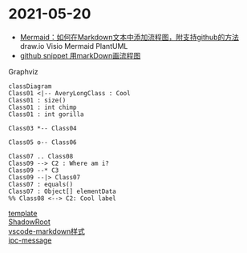 # 2021-05-20

- [Mermaid：如何在Markdown文本中添加流程图，附支持github的方法](https://www.it610.com/article/1345295872950349824.htm)  
    draw.io Visio Mermaid PlantUML
- [github snippet 用markDown画流程图](https://blog.csdn.net/nihaoa50/article/details/79420349)

Graphviz

```mermaid
classDiagram
Class01 <|-- AveryLongClass : Cool
Class01 : size()
Class01 : int chimp
Class01 : int gorilla

Class03 *-- Class04

Class05 o-- Class06

Class07 .. Class08
Class09 --> C2 : Where am i?
Class09 --* C3
Class09 --|> Class07
Class07 : equals()
Class07 : Object[] elementData
%% Class08 <--> C2: Cool label
```

[template](http://web.h3399.cn/template.htm)  
[ShadowRoot](https://developer.mozilla.org/zh-CN/docs/Web/API/ShadowRoot)  
[vscode-markdown样式](https://github.com/raycon/vscode-markdown-style)  
[ipc-message](https://segmentfault.com/q/1010000016590009/a-1020000016753513)

<!-- <webview partition="webview" webpreferences="contextIsolation=yes" class="webview ready" preload="file:///e:/Users/LGame/AppData/Local/Programs/Microsoft VS Code/resources/app/out/vs/workbench/contrib/webview/electron-browser/pre/electron-index.js" src="vscode-webview://cec446c4-f045-4d33-8fa6-16b53187f34b/electron-browser-index.html?platform=electron&amp;id=cec446c4-f045-4d33-8fa6-16b53187f34b&amp;vscode-resource-origin=https%3A%2F%2Fcec446c4-f045-4d33-8fa6-16b53187f34b.vscode-webview-test.com" style="width: 100%; height: 100%; outline: 0px;"></webview> -->
